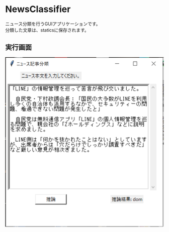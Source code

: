 # NewsClassifier

ニュース分類を行うGUIアプリケーションです。  
分類した文章は、staticsに保存されます。
## 実行画面
![](https://github.com/Fishing-oboro/NewsClassifier/blob/master/%E5%AE%9F%E8%A1%8C%E7%94%BB%E9%9D%A2.png)
